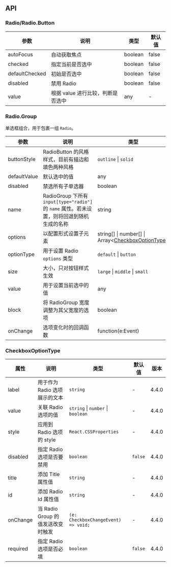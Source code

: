 ## API

### Radio/Radio.Button

<!-- prettier-ignore -->
| 参数 | 说明 | 类型 | 默认值 |
| --- | --- | --- | --- |
| autoFocus | 自动获取焦点 | boolean | false |
| checked | 指定当前是否选中 | boolean | false |
| defaultChecked | 初始是否选中 | boolean | false |
| disabled | 禁用 Radio | boolean | false |
| value | 根据 value 进行比较，判断是否选中 | any | - |

### Radio.Group

单选框组合，用于包裹一组 `Radio`。

<!-- prettier-ignore -->
| 参数 | 说明 | 类型 | 默认值 | 版本 |
| --- | --- | --- | --- | --- |
| buttonStyle | RadioButton 的风格样式，目前有描边和填色两种风格 | `outline` \| `solid` | `outline` |  |  |
| defaultValue | 默认选中的值 | any | - |  |  |
| disabled | 禁选所有子单选器 | boolean | false |  |  |
| name | RadioGroup 下所有 `input[type="radio"]` 的 `name` 属性。若未设置，则将回退到随机生成的名称 | string | - |  |  |
| options | 以配置形式设置子元素 | string\[] \| number\[] \| Array&lt;[CheckboxOptionType](#checkboxoptiontype)> | - |  |  |
| optionType | 用于设置 Radio `options` 类型 | `default` \| `button` | `default` | 4.4.0 |  |
| size | 大小，只对按钮样式生效 | `large` \| `middle` \| `small` | - |  |  |
| value | 用于设置当前选中的值 | any | - |  |  |
| block | 将 RadioGroup 宽度调整为其父宽度的选项 | boolean | false | 5.21.0 |  |
| onChange | 选项变化时的回调函数 | function(e:Event) | - |  |  |

### CheckboxOptionType

| 属性 | 说明 | 类型 | 默认值 | 版本 |
| --- | --- | --- | --- | --- |
| label | 用于作为 Radio 选项展示的文本 | `string` | - | 4.4.0 |
| value | 关联 Radio 选项的值 | `string` \| `number` \| `boolean` | - | 4.4.0 |
| style | 应用到 Radio 选项的 style | `React.CSSProperties` | - | 4.4.0 |
| disabled | 指定 Radio 选项是否要禁用 | `boolean` | `false` | 4.4.0 |
| title | 添加 Title 属性值 | `string` | - | 4.4.0 |
| id | 添加 Radio Id 属性值 | `string` | - | 4.4.0 |
| onChange | 当 Radio Group 的值发送改变时触发 | `(e: CheckboxChangeEvent) => void;` | - | 4.4.0 |
| required | 指定 Radio 选项是否必填 | `boolean` | `false` | 4.4.0 |